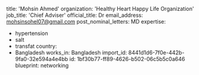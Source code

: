 title: 'Mohsin Ahmed'
organization: 'Healthy Heart Happy Life Organization'
job_title: 'Chief Adviser'
official_title: Dr
email_address: mohsinsohel07@gmail.com
post_nominal_letters: MD
expertise:
  - hypertension
  - salt
  - transfat
country:
  - Bangladesh
works_in: Bangladesh
import_id: 8441d1d6-7f0e-442b-9fa0-32e594a4e4bb
id: 1bf30b77-ff89-4626-b502-06c5b5c0a646
blueprint: networking
